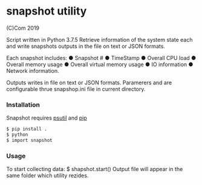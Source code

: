 # snapshot utility 
(C)Com 2019


Script written in Python 3.7.5
Retrieve information of the system state each <timeinterval> and write snapshots outputs in the file on text or JSON formats.

Each snapshot includes:
    ● Snapshot #
    ● TimeStamp
    ● Overall CPU load
    ● Overall memory usage
    ● Overall virtual memory usage
    ● IO information
    ● Network information.
        
Outputs writes in file on text or JSON formats.
Paramerers  <timeinterval> and <Output file type> are configurable thrue snapshop.ini file in current directory.


### Installation

Snapshot requires [psutil](https://pypi.org/project/psutil/) and [pip](https://pip.pypa.io/en/stable/installing/)

```sh
$ pip install .
$ python
$ import snapshot
```
### Usage
To start collecting data:
$ shapshot.start()
Output file will appear in the same folder which utility rezides.

